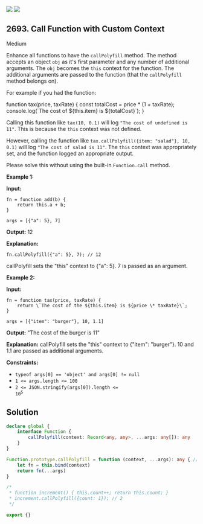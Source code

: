 [![](https://img.shields.io/github/stars/javadev/LeetCode-in-Kotlin?label=Stars&style=flat-square)](https://github.com/javadev/LeetCode-in-Kotlin)
[![](https://img.shields.io/github/forks/javadev/LeetCode-in-Kotlin?label=Fork%20me%20on%20GitHub%20&style=flat-square)](https://github.com/javadev/LeetCode-in-Kotlin/fork)

## 2693\. Call Function with Custom Context

Medium

Enhance all functions to have the `callPolyfill` method. The method accepts an object `obj` as it's first parameter and any number of additional arguments. The `obj` becomes the `this` context for the function. The additional arguments are passed to the function (that the `callPolyfill` method belongs on).

For example if you had the function:

function tax(price, taxRate) { const totalCost = price \* (1 + taxRate); console.log(\`The cost of ${this.item} is ${totalCost}\`); }

Calling this function like `tax(10, 0.1)` will log `"The cost of undefined is 11"`. This is because the `this` context was not defined.

However, calling the function like `tax.callPolyfill({item: "salad"}, 10, 0.1)` will log `"The cost of salad is 11"`. The `this` context was appropriately set, and the function logged an appropriate output.

Please solve this without using the built-in `Function.call` method.

**Example 1:**

**Input:** 

    fn = function add(b) { 
        return this.a + b; 
    } 

    args = [{"a": 5}, 7]

**Output:** 12

**Explanation:** 

    fn.callPolyfill({"a": 5}, 7); // 12 

callPolyfill sets the "this" context to {"a": 5}. 7 is passed as an argument.

**Example 2:**

**Input:** 

    fn = function tax(price, taxRate) { 
        return \`The cost of the ${this.item} is ${price \* taxRate}\`; 
    } 

    args = [{"item": "burger"}, 10, 1.1]

**Output:** "The cost of the burger is 11"

**Explanation:** callPolyfill sets the "this" context to {"item": "burger"}. 10 and 1.1 are passed as additional arguments.

**Constraints:**

*   `typeof args[0] == 'object' and args[0] != null`
*   `1 <= args.length <= 100`
*   <code>2 <= JSON.stringify(args[0]).length <= 10<sup>5</sup></code>

## Solution

```typescript
declare global {
    interface Function {
        callPolyfill(context: Record<any, any>, ...args: any[]): any
    }
}

Function.prototype.callPolyfill = function (context, ...args): any { //NOSONAR
    let fn = this.bind(context)
    return fn(...args)
}

/*
 * function increment() { this.count++; return this.count; }
 * increment.callPolyfill({count: 1}); // 2
 */

export {}
```